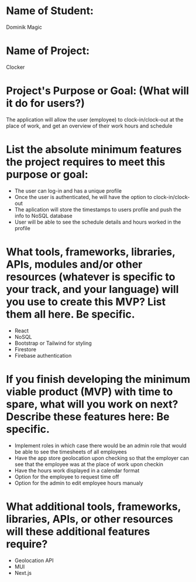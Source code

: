 # Name of Student:
Dominik Magic

# Name of Project:
Clocker

# Project's Purpose or Goal: (What will it do for users?)
The application will allow the user (employee) to clock-in/clock-out at the place of work, and get an overview of their work hours and schedule

# List the absolute minimum features the project requires to meet this purpose or goal:
* The user can log-in and has a unique profile
* Once the user is authenticated, he will have the option to clock-in/clock-out
* The aplication will store the timestamps to users profile and push the info to NoSQL database
* User will be able to see the schedule details and hours worked in the profile
 
# What tools, frameworks, libraries, APIs, modules and/or other resources (whatever is specific to your track, and your language) will you use to create this MVP? List them all here. Be specific.
* React
* NoSQL
* Bootstrap or Tailwind for styling
* Firestore
* Firebase authentication

# If you finish developing the minimum viable product (MVP) with time to spare, what will you work on next? Describe these features here: Be specific.
* Implement roles in which case there would be an admin role that would be able to see the timesheets of all employees
* Have the app store geolocation upon checking so that the employer can see that the employee was at the place of work upon checkin
* Have the hours work displayed in a calendar format
* Option for the employee to request time off
* Option for the admin to edit employee hours manualy

# What additional tools, frameworks, libraries, APIs, or other resources will these additional features require?
* Geolocation API
* MUI
* Next.js

